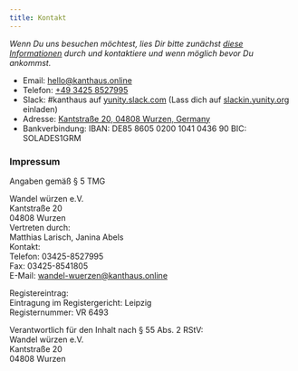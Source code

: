 ```yaml
---
title: Kontakt
---
```

*Wenn Du uns besuchen möchtest, lies Dir bitte zunächst [diese Informationen](../about/visiting) durch und kontaktiere und wenn möglich bevor Du ankommst.*

- Email: [hello@kanthaus.online](mailto:hello@kanthaus.online)
- Telefon: <a href="tel:+4934258527995">+49 3425 8527995</a>
- Slack: #kanthaus auf [yunity.slack.com](https://yunity.slack.com) (Lass dich auf [slackin.yunity.org](https://slackin.yunity.org) einladen)
- Adresse: [Kantstraße 20, 04808 Wurzen, Germany](https://www.openstreetmap.org/search?query=20%20kantstrasse%20wurzen#map=19/51.36711/12.74075&layers=N?target=_blank)
- Bankverbindung:  IBAN: DE85 8605 0200 1041 0436 90  BIC: SOLADES1GRM


### Impressum
Angaben gemäß § 5 TMG

Wandel würzen e.V.  
Kantstraße 20  
04808 Wurzen  
Vertreten durch:  
Matthias Larisch, Janina Abels  
Kontakt:  
Telefon: 03425-8527995  
Fax: 03425-8541805  
E-Mail: wandel-wuerzen@kanthaus.online

Registereintrag:  
Eintragung im Registergericht: Leipzig  
Registernummer: VR 6493

Verantwortlich für den Inhalt nach § 55 Abs. 2 RStV:  
Wandel würzen e.V.  
Kantstraße 20  
04808 Wurzen
